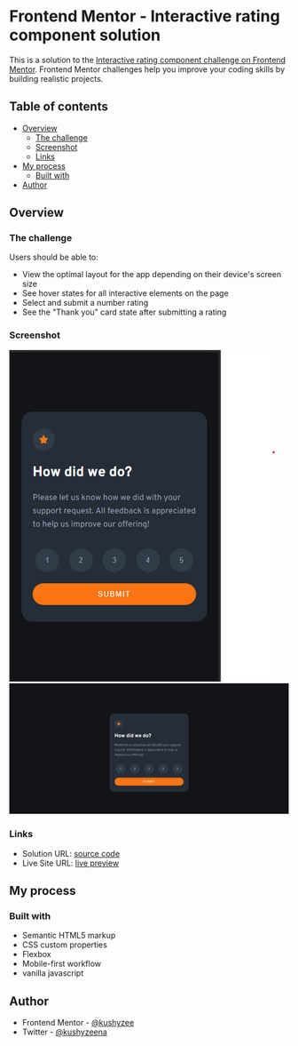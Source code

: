 # Frontend Mentor - Interactive rating component solution

This is a solution to the [Interactive rating component challenge on Frontend Mentor](https://www.frontendmentor.io/challenges/interactive-rating-component-koxpeBUmI). Frontend Mentor challenges help you improve your coding skills by building realistic projects.

## Table of contents

- [Overview](#overview)
  - [The challenge](#the-challenge)
  - [Screenshot](#screenshot)
  - [Links](#links)
- [My process](#my-process)
  - [Built with](#built-with)
- [Author](#author)

## Overview

### The challenge

Users should be able to:

- View the optimal layout for the app depending on their device's screen size
- See hover states for all interactive elements on the page
- Select and submit a number rating
- See the "Thank you" card state after submitting a rating

### Screenshot

![mobile screenshot](./images/mobile.png)
![desktop screenshot](./images/desktop.png)

### Links

- Solution URL: [source code]([https://your-solution-url.com](https://github.com/kushyzee/interactive-rating-component-main))
- Live Site URL: [live preview](https://kushyzee.github.io/interactive-rating-component-main/)

## My process

### Built with

- Semantic HTML5 markup
- CSS custom properties
- Flexbox
- Mobile-first workflow
- vanilla javascript

## Author

- Frontend Mentor - [@kushyzee](https://www.frontendmentor.io/profile/kushyzee)
- Twitter - [@kushyzeena](https://www.twitter.com/kushyzeena)
